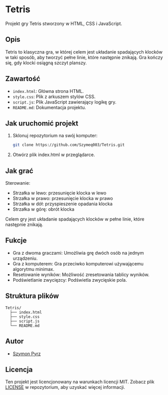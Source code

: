 # Tetris

Projekt gry Tetris stworzony w HTML, CSS i JavaScript.

## Opis

Tetris to klasyczna gra, w której celem jest układanie spadających klocków w taki sposób, aby tworzyć pełne linie, które następnie znikają. Gra kończy się, gdy klocki osiągną szczyt planszy.

## Zawartość

- `index.html`: Główna strona HTML.
- `style.css`: Plik z arkuszem stylów CSS.
- `script.js`: Plik JavaScript zawierający logikę gry.
- `README.md`: Dokumentacja projektu.

## Jak uruchomić projekt

1. Sklonuj repozytorium na swój komputer:
   ```bash
   git clone https://github.com/Szymeq003/Tetris.git
2. Otwórz plik index.html w przeglądarce.

## Jak grać

Sterowanie:
   - Strzałka w lewo: przesunięcie klocka w lewo
   - Strzałka w prawo: przesunięcie klocka w prawo
   - Strzałka w dół: przyspieszenie opadania klocka
   - Strzałka w górę: obrót klocka

Celem gry jest układanie spadających klocków w pełne linie, które następnie znikają.

## Fukcje

   - Gra z dwoma graczami: Umożliwia grę dwóch osób na jednym urządzeniu.
   - Gra z komputerem: Gra przeciwko komputerowi używającemu algorytmu minimax.
   - Resetowanie wyników: Możliwość zresetowania tablicy wyników.
   - Podświetlanie zwycięzcy: Podświetla zwycięskie pola.

## Struktura plików
    Tetris/
      ├── index.html
      ├── style.css
      ├── script.js
      └── README.md


## Autor
- [Szymon Pyrz](https://github.com/Szymeq003)

## Licencja
Ten projekt jest licencjonowany na warunkach licencji MIT. Zobacz plik [LICENSE](LICENSE) w repozytorium, aby uzyskać więcej informacji.
